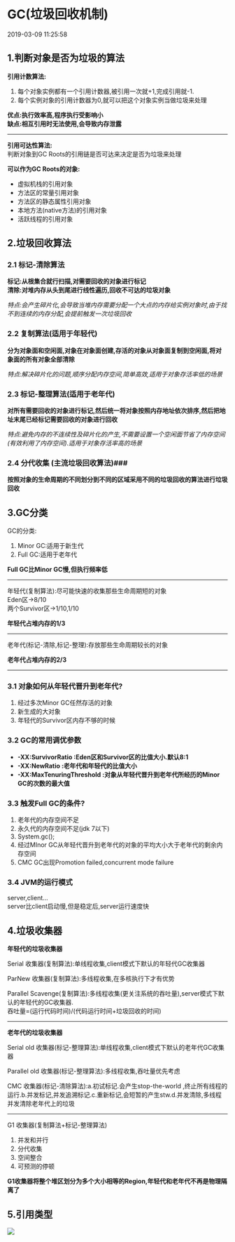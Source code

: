 # GC(垃圾回收机制) #
2019-03-09 11:25:58 
## 1.判断对象是否为垃圾的算法 ##
**引用计数算法:**

1. 每个对象实例都有一个引用计数器,被引用一次就+1,完成引用就-1.
2. 每个实例对象的引用计数器为0,就可以把这个对象实例当做垃圾来处理

**优点:执行效率高,程序执行受影响小**  
**缺点:相互引用时无法使用,会导致内存泄露**

---
**引用可达性算法:**  
判断对象到GC Roots的引用链是否可达来决定是否为垃圾来处理

**可以作为GC Roots的对象:**

- 虚拟机栈的引用对象
- 方法区的常量引用对象
- 方法区的静态属性引用对象
- 本地方法(native方法)的引用对象
- 活跃线程的引用对象


## 2.垃圾回收算法 ##
### 2.1 标记-清除算法 ###
**标记:从根集合就行扫描,对需要回收的对象进行标记**  
**清除:对堆内存从头到尾进行线性遍历,回收不可达的垃圾对象**

*特点:会产生碎片化,会导致当堆内存需要分配一个大点的内存给实例对象时,由于找不到连续的内存分配,会提前触发一次垃圾回收*


### 2.2 复制算法(适用于年轻代) ###
**分为对象面和空闲面,对象在对象面创建,存活的对象从对象面复制到空闲面,将对象面的所有对象全部清除**

*特点:解决碎片化的问题,顺序分配内存空间,简单高效,适用于对象存活率低的场景*

### 2.3 标记-整理算法(适用于老年代) ###
**对所有需要回收的对象进行标记,然后统一将对象按照内存地址依次排序,然后把地址末尾已经标记需要回收的对象进行回收**

*特点:避免内存的不连续性及碎片化的产生,不需要设置一个空闲面节省了内存空间(有效利用了内存空间).适用于对象存活率高的场景*

### 2.4 分代收集 (主流垃圾回收算法)###
**按照对象的生命周期的不同划分到不同的区域采用不同的垃圾回收的算法进行垃圾回收**

## 3.GC分类 ##
GC的分类:

1. Minor GC:适用于新生代
2. Full GC:适用于老年代

**Full GC比Minor GC慢,但执行频率低**

---
年轻代(复制算法):尽可能快速的收集那些生命周期短的对象  
Eden区->8/10  
两个Survivor区->1/10,1/10

**年轻代占堆内存的1/3**

---
老年代(标记-清除,标记-整理):存放那些生命周期较长的对象

**老年代占堆内存的2/3**

---
### 3.1 对象如何从年轻代晋升到老年代? ###
1. 经过多次Minor GC任然存活的对象
2. 新生成的大对象
3. 年轻代的Survivor区内存不够的时候

### 3.2 GC的常用调优参数 ###
- **-XX:SurvivorRatio   :Eden区和Survivor区的比值大小.默认8:1**
- **-XX:NewRatio  :老年代和年轻代的比值大小**
- **-XX:MaxTenuringThreshold  :对象从年轻代晋升到老年代所经历的Minor GC的次数的最大值**

### 3.3 触发Full GC的条件? ###
1. 老年代的内存空间不足
2. 永久代的内存空间不足(jdk 7以下)
3. System.gc();
4. 经过MInor GC从年轻代晋升到老年代的对象的平均大小大于老年代的剩余内存空间
5. CMC GC出现Promotion failed,concurrent mode failure

### 3.4 JVM的运行模式 ###
server,client...  
server比client启动慢,但是稳定后,server运行速度快

## 4.垃圾收集器 ##
**年轻代的垃圾收集器**

Serial 收集器(复制算法):单线程收集,client模式下默认的年轻代GC收集器

ParNew 收集器(复制算法):多线程收集,在多核执行下才有优势

Parallel Scavenge(复制算法):多线程收集(更关注系统的吞吐量),server模式下默认的年轻代的GC收集器.  
吞吐量=(运行代码时间)/(代码运行时间+垃圾回收的时间)

---
**老年代的垃圾收集器**

Serial old 收集器(标记-整理算法):单线程收集,client模式下默认的老年代GC收集器

Parallel old 收集器(标记-整理算法):多线程收集,吞吐量优先考虑

CMC 收集器(标记-清除算法):a.初试标记.会产生stop-the-world ,终止所有线程的运行.b.并发标记,并发追溯标记.c.重新标记,会短暂的产生stw.d.并发清除,多线程并发清除老年代上的垃圾

---
G1 收集器(复制算法+标记-整理算法)

1. 并发和并行
2. 分代收集
3. 空间整合
4. 可预测的停顿

**G1收集器将整个堆区划分为多个大小相等的Region,年轻代和老年代不再是物理隔离了**

## 5.引用类型 ##
![](https://i.imgur.com/8DpDlxG.png)